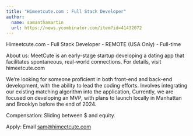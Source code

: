 ```yaml
---
title: "Himeetcute.com : Full Stack Developer"
author:
  name: samanthamartin
  url: https://news.ycombinator.com/item?id=41432072
---
```

Himeetcute.com - Full Stack Developer - REMOTE (USA Only) - Full-time

About us: MeetCute is an early-stage startup developing a dating app that facilitates spontaneous, real-world connections. For details, visit himeetcute.com

We’re looking for someone proficient in both front-end and back-end development, with the ability to lead the coding efforts. Involves integrating our existing matching algorithm into the application, Currently, we are focused on developing an MVP, with plans to launch locally in Manhattan and Brooklyn before the end of 2024.

Compensation: Sliding between $ and equity.

Apply: Email sam@himeetcute.com
